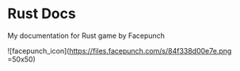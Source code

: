 # Rust Docs
My documentation for Rust game by Facepunch

![facepunch_icon](https://files.facepunch.com/s/84f338d00e7e.png =50x50)
